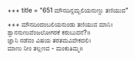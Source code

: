 +++
title = "651 ಮೌನದಿನ್ದಮ್ಬಲಿಯನುಣ್ಡು ತಣಿಯುವ"

+++
ಮೌನದಿಂದಂಬಲಿಯನುಂಡು ತಣಿಯುವ ಮಾನಿ।  
ಶ್ವಾನನುಣುವೆಂಜಲೋಗರಕೆ ಕರುಬುವನೆ?॥  
ಜ್ಞಾನಿ ನಡೆವಂ ವಿಷಯ ತರತಮವಿವೇಕದಲಿ।  
ಮಾಣು ನೀಂ ತಲ್ಲಣವ - ಮಂಕುತಿಮ್ಮ॥  
